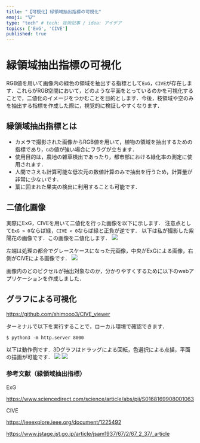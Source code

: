 ```yaml
---
title: "【可視化】緑領域抽出指標の可視化"
emoji: "🐮"
type: "tech" # tech: 技術記事 / idea: アイデア
topics: ['ExG', 'CIVE']
published: true
---
```

# 緑領域抽出指標の可視化
RGB値を用いて画像内の緑色の領域を抽出する指標として`ExG`，`CIVE`が存在します．これらがRGB空間において，どのような平面をとっているのかを可視化することで，二値化のイメージをつかむことを目的とします．今後，枝領域や空のみを抽出する指標を作成した際に，視覚的に検証しやすくなります．

## 緑領域抽出指標とは
- カメラで撮影された画像からRGB値を用いて，植物の領域を抽出するための指標であり，`G`の値が強い場合にフラグが立ちます．
- 使用目的は，農地の雑草検出であったり，都市部における緑化率の測定に使用されます．
- 人間でさえも計算可能な低次元の数値計算のみで抽出を行うため，計算量が非常に少ないです．
- 葉に囲まれた果実の検出に利用することも可能です．

## 二値化画像
実際にExG，CIVEを用いて二値化を行った画像を以下に示します．
注意点として`ExG > 0`ならば緑，`CIVE < 0`ならば緑と正負が逆です．
以下は私が撮影した紫陽花の画像です．この画像を二値化します．
![](https://storage.googleapis.com/zenn-user-upload/304a6e3c8f0f-20250819.jpg)

左端は処理の都合でグレースケースになった元画像，中央がExGによる画像，右側がCIVEによる画像です．
![](https://storage.googleapis.com/zenn-user-upload/cbfa8f7a3a46-20250819.png)

画像内のどのピクセルが抽出対象なのか，分かりやすくするために以下のwebアプリケーションを作成しました．

## グラフによる可視化

https://github.com/shimooo3/CIVE_viewer

ターミナルで以下を実行することで，ローカル環境で確認できます．
```
$ python3 -m http.server 8000
```
以下は動作例です．3Dグラフはドラッグによる回転，色選択による点描，平面の描画が可能です．
![](https://storage.googleapis.com/zenn-user-upload/b154bc93000d-20250819.jpg)
![](https://storage.googleapis.com/zenn-user-upload/d304c45ab534-20250819.jpg)


### 参考文献（緑領域抽出指標）
ExG

https://www.sciencedirect.com/science/article/abs/pii/S0168169908001063

CIVE

https://ieeexplore.ieee.org/document/1225492

https://www.jstage.jst.go.jp/article/jsam1937/67/2/67_2_37/_article

